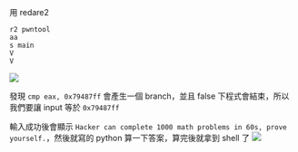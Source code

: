 用 redare2
```
r2 pwntool
aa
s main
V
V
```
![](https://i.imgur.com/yosL8jP.png)

發現 `cmp eax, 0x79487ff` 會產生一個 branch，並且 false 下程式會結束，所以我們要讓 input 等於 `0x79487ff`

輸入成功後會顯示 `Hacker can complete 1000 math problems in 60s, prove yourself.`，然後就寫的 python 算一下答案，算完後就拿到 shell 了
![](https://i.imgur.com/e1W561C.png)
